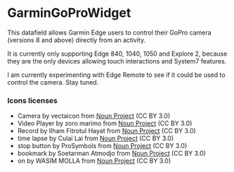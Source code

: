 # GarminGoProWidget

This datafield allows Garmin Edge users to control their GoPro camera (versions 8 and above) directly from an activity.

It is currently only supporting Edge 840, 1040, 1050 and Explore 2, because they are the only devices allowing touch interactions and System7 features.

I am currently experimenting with Edge Remote to see if it could be used to control the camera. Stay tuned.

### Icons licenses

- Camera by vectaicon from <a href="https://thenounproject.com/browse/icons/term/camera/" target="_blank" title="Camera Icons">Noun Project</a> (CC BY 3.0)
- Video Player by zoro marimo from <a href="https://thenounproject.com/browse/icons/term/video-player/" target="_blank" title="Video Player Icons">Noun Project</a> (CC BY 3.0)
- Record by Ilham Fitrotul Hayat from <a href="https://thenounproject.com/browse/icons/term/record/" target="_blank" title="Record Icons">Noun Project</a> (CC BY 3.0)
- time lapse by Culai Lai from <a href="https://thenounproject.com/browse/icons/term/time-lapse/" target="_blank" title="time lapse Icons">Noun Project</a> (CC BY 3.0)
- stop button by ProSymbols from <a href="https://thenounproject.com/browse/icons/term/stop-button/" target="_blank" title="stop button Icons">Noun Project</a> (CC BY 3.0)
- bookmark by Soetarman Atmodjo from <a href="https://thenounproject.com/browse/icons/term/bookmark/" target="_blank" title="bookmark Icons">Noun Project</a> (CC BY 3.0)
- on by WASIM MOLLA from <a href="https://thenounproject.com/browse/icons/term/on/" target="_blank" title="on Icons">Noun Project</a> (CC BY 3.0)